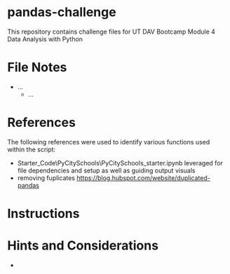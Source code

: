 # pandas-challenge
This repository contains challenge files for UT DAV Bootcamp Module 4 Data Analysis with Python

# File Notes
* ...
   * ...
   


# References
The following references were used to identify various functions used within the script:
 * Starter_Code\PyCitySchools\PyCitySchools_starter.ipynb leveraged for file dependencies and setup as well as guiding output visuals
 * removing fuplicates https://blog.hubspot.com/website/duplicated-pandas

# Instructions



# Hints and Considerations
 * 
